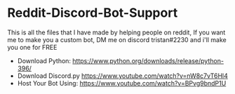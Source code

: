 # Reddit-Discord-Bot-Support
This is all the files that I have made by helping people on reddit, If you want me to make you a custom bot, DM me on discord tristan#2230 and i'll make you one for FREE


- Download Python: https://www.python.org/downloads/release/python-396/
- Download Discord.py https://www.youtube.com/watch?v=nW8c7vT6Hl4
- Host Your Bot Using: https://www.youtube.com/watch?v=BPvg9bndP1U
